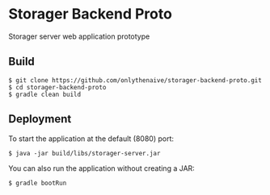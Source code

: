 # Storager Backend Proto
Storager server web application prototype

## Build
```
$ git clone https://github.com/onlythenaive/storager-backend-proto.git
$ cd storager-backend-proto
$ gradle clean build
```

## Deployment
To start the application at the default (8080) port:
```
$ java -jar build/libs/storager-server.jar
```
You can also run the application without creating a JAR:
```
$ gradle bootRun
```
